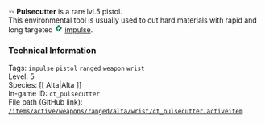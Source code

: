 ![ ](https://raw.githubusercontent.com/Ceterai/Enternia/main/items/active/weapons/ranged/alta/wrist/ct_pulsecutter.png) **Pulsecutter** is a rare lvl.5 pistol.  
This environmental tool is usually used to cut hard materials with rapid and long targeted ![ ](https://raw.githubusercontent.com/Ceterai/Enternia/main/damage/ct_impulse.png) [impulse](Ceternia#damage).

### Technical Information

Tags: `impulse` `pistol` `ranged` `weapon` `wrist`  
Level: 5  
Species: [[ Alta|Alta ]]  
In-game ID: `ct_pulsecutter`  
File path (GitHub link): [`/items/active/weapons/ranged/alta/wrist/ct_pulsecutter.activeitem`](https://github.com/Ceterai/Enternia/blob/main/items/active/weapons/ranged/alta/wrist/ct_pulsecutter.activeitem)
